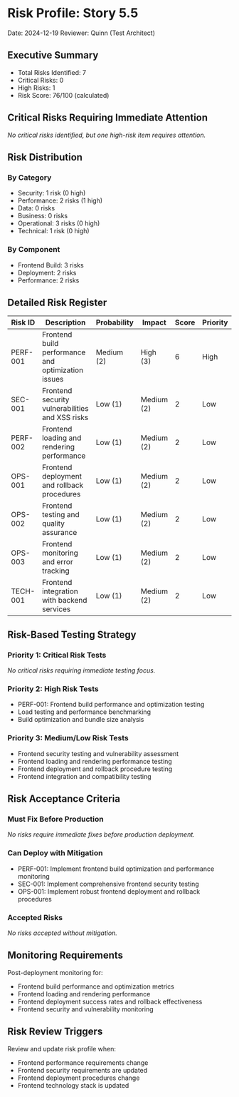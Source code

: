 # Risk Profile: Story 5.5

Date: 2024-12-19
Reviewer: Quinn (Test Architect)

## Executive Summary

- Total Risks Identified: 7
- Critical Risks: 0
- High Risks: 1
- Risk Score: 76/100 (calculated)

## Critical Risks Requiring Immediate Attention

*No critical risks identified, but one high-risk item requires attention.*

## Risk Distribution

### By Category

- Security: 1 risk (0 high)
- Performance: 2 risks (1 high)
- Data: 0 risks
- Business: 0 risks
- Operational: 3 risks (0 high)
- Technical: 1 risk (0 high)

### By Component

- Frontend Build: 3 risks
- Deployment: 2 risks
- Performance: 2 risks

## Detailed Risk Register

| Risk ID | Description | Probability | Impact | Score | Priority |
|---------|-------------|-------------|---------|-------|----------|
| PERF-001 | Frontend build performance and optimization issues | Medium (2) | High (3) | 6 | High |
| SEC-001 | Frontend security vulnerabilities and XSS risks | Low (1) | Medium (2) | 2 | Low |
| PERF-002 | Frontend loading and rendering performance | Low (1) | Medium (2) | 2 | Low |
| OPS-001 | Frontend deployment and rollback procedures | Low (1) | Medium (2) | 2 | Low |
| OPS-002 | Frontend testing and quality assurance | Low (1) | Medium (2) | 2 | Low |
| OPS-003 | Frontend monitoring and error tracking | Low (1) | Medium (2) | 2 | Low |
| TECH-001 | Frontend integration with backend services | Low (1) | Medium (2) | 2 | Low |

## Risk-Based Testing Strategy

### Priority 1: Critical Risk Tests

*No critical risks requiring immediate testing focus.*

### Priority 2: High Risk Tests

- PERF-001: Frontend build performance and optimization testing
- Load testing and performance benchmarking
- Build optimization and bundle size analysis

### Priority 3: Medium/Low Risk Tests

- Frontend security testing and vulnerability assessment
- Frontend loading and rendering performance testing
- Frontend deployment and rollback procedure testing
- Frontend integration and compatibility testing

## Risk Acceptance Criteria

### Must Fix Before Production

*No risks require immediate fixes before production deployment.*

### Can Deploy with Mitigation

- PERF-001: Implement frontend build optimization and performance monitoring
- SEC-001: Implement comprehensive frontend security testing
- OPS-001: Implement robust frontend deployment and rollback procedures

### Accepted Risks

*No risks accepted without mitigation.*

## Monitoring Requirements

Post-deployment monitoring for:

- Frontend build performance and optimization metrics
- Frontend loading and rendering performance
- Frontend deployment success rates and rollback effectiveness
- Frontend security and vulnerability monitoring

## Risk Review Triggers

Review and update risk profile when:

- Frontend performance requirements change
- Frontend security requirements are updated
- Frontend deployment procedures change
- Frontend technology stack is updated
